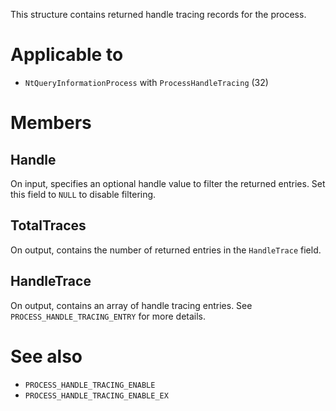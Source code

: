 This structure contains returned handle tracing records for the process.

# Applicable to
 - `NtQueryInformationProcess` with `ProcessHandleTracing` (32)

# Members

## Handle
On input, specifies an optional handle value to filter the returned entries. Set this field to `NULL` to disable filtering.

## TotalTraces
On output, contains the number of returned entries in the `HandleTrace` field.

## HandleTrace
On output, contains an array of handle tracing entries. See `PROCESS_HANDLE_TRACING_ENTRY` for more details.

# See also
 - `PROCESS_HANDLE_TRACING_ENABLE`
 - `PROCESS_HANDLE_TRACING_ENABLE_EX`
